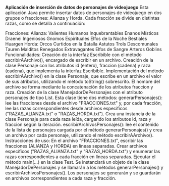 **Aplicación de inserción de datos de personajes de videojuego**
Esta aplicación Java permite insertar datos de personajes de videojuego en dos grupos o fracciones: Alianza y Horda. Cada fracción se divide en distintas razas, como se detalla a continuación:

Fracciones:
Alianza:
Valientes Humanos
Inquebrantables Enanos
Místicos Draenei
Ingeniosos Gnomos
Espirituales Elfos de la Noche
Bestiales Huargen
Horda:
Orcos Curtidos en la Batalla
Astutos Trols
Descomunales Tauren
Malditos Renegados
Extravagantes Elfos de Sangre
Arteros Goblins
Funcionalidades:
Creación de la interfaz Escribible con el método escribirAArchivo(), encargado de escribir en un archivo.
Creación de la clase Personaje con los atributos id (entero), fraccion (cadena) y raza (cadena), que implementa la interfaz Escribible.
Implementación del método escribirAArchivo() en la clase Personaje, que escribe en un archivo el valor de sus atributos, utilizando el método toString() sobrescrito. El nombre del archivo se forma mediante la concatenación de los atributos fraccion y raza.
Creación de la clase ManejadorDePersonajes con el atributo personajes de tipo List<Personaje>. Esta clase tiene dos métodos:
generarPersonajes(): lee las fracciones desde el archivo "FRACCIONES.txt" y, por cada fracción, lee las razas correspondientes desde archivos específicos ("RAZAS_ALIANZA.txt" o "RAZAS_HORDA.txt"). Crea una instancia de la clase Personaje para cada raza leída, cargando los atributos id, raza y fraccion según la iteración.
escribirArchivosPersonajes(): lee el contenido de la lista de personajes cargada por el método generarPersonajes() y crea un archivo por cada personaje, utilizando el método escribirAArchivo().
Instrucciones de uso:
En el archivo "FRACCIONES.txt", escribir las fracciones (ALIANZA y HORDA) en líneas separadas.
Crear archivos específicos ("RAZAS_ALIANZA.txt" y "RAZAS_HORDA.txt") y enumerar las razas correspondientes a cada fracción en líneas separadas.
Ejecutar el método main(...) en la clase Test.
Se instanciará un objeto de la clase ManejadorDePersonajes y se llamarán a los métodos generarPersonajes() y escribirArchivosPersonajes().
Los personajes se generarán y se guardarán en archivos correspondientes a cada raza y fracción.
